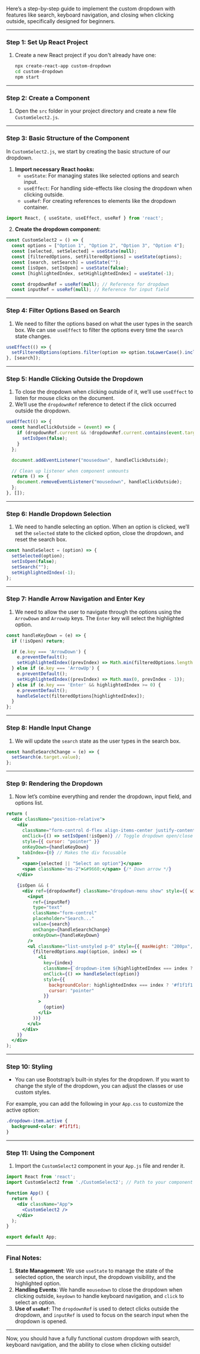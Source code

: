 Here’s a step-by-step guide to implement the custom dropdown with features like search, keyboard navigation, and closing when clicking outside, specifically designed for beginners.

---

### Step 1: **Set Up React Project**
1. Create a new React project if you don't already have one:
   ```bash
   npx create-react-app custom-dropdown
   cd custom-dropdown
   npm start
   ```
   
---

### Step 2: **Create a Component**
1. Open the `src` folder in your project directory and create a new file `CustomSelect2.js`.

---

### Step 3: **Basic Structure of the Component**

In `CustomSelect2.js`, we start by creating the basic structure of our dropdown.

1. **Import necessary React hooks:**
   - `useState`: For managing states like selected options and search input.
   - `useEffect`: For handling side-effects like closing the dropdown when clicking outside.
   - `useRef`: For creating references to elements like the dropdown container.

```jsx
import React, { useState, useEffect, useRef } from 'react';
```

2. **Create the dropdown component:**

```jsx
const CustomSelect2 = () => {
  const options = ["Option 1", "Option 2", "Option 3", "Option 4"];
  const [selected, setSelected] = useState(null);
  const [filteredOptions, setFilteredOptions] = useState(options);
  const [search, setSearch] = useState("");
  const [isOpen, setIsOpen] = useState(false);
  const [highlightedIndex, setHighlightedIndex] = useState(-1);

  const dropdownRef = useRef(null); // Reference for dropdown
  const inputRef = useRef(null); // Reference for input field
```

---

### Step 4: **Filter Options Based on Search**
1. We need to filter the options based on what the user types in the search box. We can use `useEffect` to filter the options every time the `search` state changes.

```jsx
useEffect(() => {
  setFilteredOptions(options.filter(option => option.toLowerCase().includes(search.toLowerCase())));
}, [search]);
```

---

### Step 5: **Handle Clicking Outside the Dropdown**

1. To close the dropdown when clicking outside of it, we’ll use `useEffect` to listen for mouse clicks on the document.
2. We’ll use the `dropdownRef` reference to detect if the click occurred outside the dropdown.

```jsx
useEffect(() => {
  const handleClickOutside = (event) => {
    if (dropdownRef.current && !dropdownRef.current.contains(event.target)) {
      setIsOpen(false);
    }
  };

  document.addEventListener("mousedown", handleClickOutside);

  // Clean up listener when component unmounts
  return () => {
    document.removeEventListener("mousedown", handleClickOutside);
  };
}, []);
```

---

### Step 6: **Handle Dropdown Selection**

1. We need to handle selecting an option. When an option is clicked, we’ll set the `selected` state to the clicked option, close the dropdown, and reset the search box.

```jsx
const handleSelect = (option) => {
  setSelected(option);
  setIsOpen(false);
  setSearch("");
  setHighlightedIndex(-1);
};
```

---

### Step 7: **Handle Arrow Navigation and Enter Key**

1. We need to allow the user to navigate through the options using the `ArrowDown` and `ArrowUp` keys. The `Enter` key will select the highlighted option.

```jsx
const handleKeyDown = (e) => {
  if (!isOpen) return;

  if (e.key === 'ArrowDown') {
    e.preventDefault();
    setHighlightedIndex((prevIndex) => Math.min(filteredOptions.length - 1, prevIndex + 1));
  } else if (e.key === 'ArrowUp') {
    e.preventDefault();
    setHighlightedIndex((prevIndex) => Math.max(0, prevIndex - 1));
  } else if (e.key === 'Enter' && highlightedIndex >= 0) {
    e.preventDefault();
    handleSelect(filteredOptions[highlightedIndex]);
  }
};
```

---

### Step 8: **Handle Input Change**

1. We will update the `search` state as the user types in the search box.

```jsx
const handleSearchChange = (e) => {
  setSearch(e.target.value);
};
```

---

### Step 9: **Rendering the Dropdown**

1. Now let’s combine everything and render the dropdown, input field, and options list.

```jsx
return (
  <div className="position-relative">
    <div 
      className="form-control d-flex align-items-center justify-content-between"
      onClick={() => setIsOpen(!isOpen)} // Toggle dropdown open/close
      style={{ cursor: "pointer" }}
      onKeyDown={handleKeyDown}
      tabIndex={0} // Makes the div focusable
    >
      <span>{selected || "Select an option"}</span>
      <span className="ms-2">&#9660;</span> {/* Down arrow */}
    </div>

    {isOpen && (
      <div ref={dropdownRef} className="dropdown-menu show" style={{ width: "100%" }}>
        <input
          ref={inputRef}
          type="text"
          className="form-control"
          placeholder="Search..."
          value={search}
          onChange={handleSearchChange}
          onKeyDown={handleKeyDown}
        />
        <ul className="list-unstyled p-0" style={{ maxHeight: "200px", overflowY: "auto" }}>
          {filteredOptions.map((option, index) => (
            <li
              key={index}
              className={`dropdown-item ${highlightedIndex === index ? 'active' : ''}`}
              onClick={() => handleSelect(option)}
              style={{
                backgroundColor: highlightedIndex === index ? '#f1f1f1' : 'transparent', // Highlight the selected item
                cursor: "pointer"
              }}
            >
              {option}
            </li>
          ))}
        </ul>
      </div>
    )}
  </div>
);
```

---

### Step 10: **Styling**

- You can use Bootstrap’s built-in styles for the dropdown. If you want to change the style of the dropdown, you can adjust the classes or use custom styles.

For example, you can add the following in your `App.css` to customize the active option:

```css
.dropdown-item.active {
  background-color: #f1f1f1;
}
```

---

### Step 11: **Using the Component**

1. Import the `CustomSelect2` component in your `App.js` file and render it.

```jsx
import React from 'react';
import CustomSelect2 from './CustomSelect2'; // Path to your component

function App() {
  return (
    <div className="App">
      <CustomSelect2 />
    </div>
  );
}

export default App;
```

---

### Final Notes:

1. **State Management**: We use `useState` to manage the state of the selected option, the search input, the dropdown visibility, and the highlighted option.
2. **Handling Events**: We handle `mousedown` to close the dropdown when clicking outside, `keydown` to handle keyboard navigation, and `click` to select an option.
3. **Use of `useRef`**: The `dropdownRef` is used to detect clicks outside the dropdown, and `inputRef` is used to focus on the search input when the dropdown is opened.

---

Now, you should have a fully functional custom dropdown with search, keyboard navigation, and the ability to close when clicking outside!